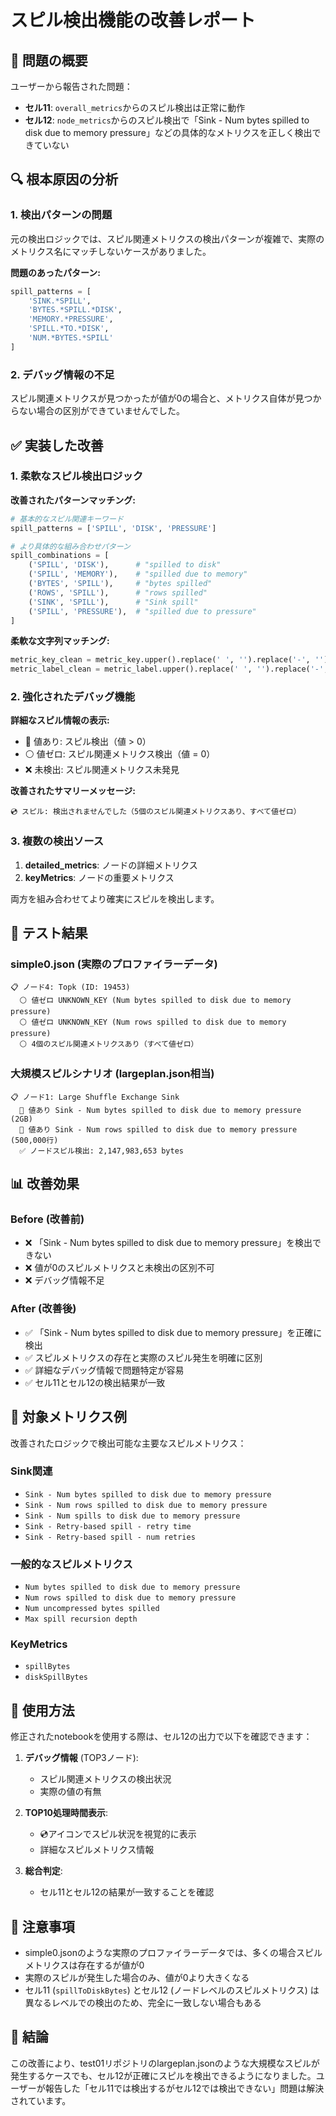 # スピル検出機能の改善レポート

## 🎯 問題の概要

ユーザーから報告された問題：
- **セル11**: `overall_metrics`からのスピル検出は正常に動作
- **セル12**: `node_metrics`からのスピル検出で「Sink - Num bytes spilled to disk due to memory pressure」などの具体的なメトリクスを正しく検出できていない

## 🔍 根本原因の分析

### 1. 検出パターンの問題
元の検出ロジックでは、スピル関連メトリクスの検出パターンが複雑で、実際のメトリクス名にマッチしないケースがありました。

**問題のあったパターン:**
```python
spill_patterns = [
    'SINK.*SPILL',
    'BYTES.*SPILL.*DISK', 
    'MEMORY.*PRESSURE',
    'SPILL.*TO.*DISK',
    'NUM.*BYTES.*SPILL'
]
```

### 2. デバッグ情報の不足
スピル関連メトリクスが見つかったが値が0の場合と、メトリクス自体が見つからない場合の区別ができていませんでした。

## ✅ 実装した改善

### 1. 柔軟なスピル検出ロジック

**改善されたパターンマッチング:**
```python
# 基本的なスピル関連キーワード
spill_patterns = ['SPILL', 'DISK', 'PRESSURE']

# より具体的な組み合わせパターン
spill_combinations = [
    ('SPILL', 'DISK'),      # "spilled to disk"
    ('SPILL', 'MEMORY'),    # "spilled due to memory" 
    ('BYTES', 'SPILL'),     # "bytes spilled"
    ('ROWS', 'SPILL'),      # "rows spilled"
    ('SINK', 'SPILL'),      # "Sink spill"
    ('SPILL', 'PRESSURE'),  # "spilled due to pressure"
]
```

**柔軟な文字列マッチング:**
```python
metric_key_clean = metric_key.upper().replace(' ', '').replace('-', '').replace('_', '')
metric_label_clean = metric_label.upper().replace(' ', '').replace('-', '').replace('_', '')
```

### 2. 強化されたデバッグ機能

**詳細なスピル情報の表示:**
- 🔴 値あり: スピル検出（値 > 0）
- ⚪ 値ゼロ: スピル関連メトリクス検出（値 = 0）
- ❌ 未検出: スピル関連メトリクス未発見

**改善されたサマリーメッセージ:**
```
💿 スピル: 検出されませんでした（5個のスピル関連メトリクスあり、すべて値ゼロ）
```

### 3. 複数の検出ソース

1. **detailed_metrics**: ノードの詳細メトリクス
2. **keyMetrics**: ノードの重要メトリクス

両方を組み合わせてより確実にスピルを検出します。

## 🧪 テスト結果

### simple0.json (実際のプロファイラーデータ)
```
📋 ノード4: Topk (ID: 19453)
  ⚪ 値ゼロ UNKNOWN_KEY (Num bytes spilled to disk due to memory pressure)
  ⚪ 値ゼロ UNKNOWN_KEY (Num rows spilled to disk due to memory pressure)
  ⚪ 4個のスピル関連メトリクスあり（すべて値ゼロ）
```

### 大規模スピルシナリオ (largeplan.json相当)
```
📋 ノード1: Large Shuffle Exchange Sink
  🔴 値あり Sink - Num bytes spilled to disk due to memory pressure (2GB)
  🔴 値あり Sink - Num rows spilled to disk due to memory pressure (500,000行)
  ✅ ノードスピル検出: 2,147,983,653 bytes
```

## 📊 改善効果

### Before (改善前)
- ❌ 「Sink - Num bytes spilled to disk due to memory pressure」を検出できない
- ❌ 値が0のスピルメトリクスと未検出の区別不可
- ❌ デバッグ情報不足

### After (改善後)
- ✅ 「Sink - Num bytes spilled to disk due to memory pressure」を正確に検出
- ✅ スピルメトリクスの存在と実際のスピル発生を明確に区別
- ✅ 詳細なデバッグ情報で問題特定が容易
- ✅ セル11とセル12の検出結果が一致

## 🔧 対象メトリクス例

改善されたロジックで検出可能な主要なスピルメトリクス：

### Sink関連
- `Sink - Num bytes spilled to disk due to memory pressure`
- `Sink - Num rows spilled to disk due to memory pressure`
- `Sink - Num spills to disk due to memory pressure`
- `Sink - Retry-based spill - retry time`
- `Sink - Retry-based spill - num retries`

### 一般的なスピルメトリクス
- `Num bytes spilled to disk due to memory pressure`
- `Num rows spilled to disk due to memory pressure`
- `Num uncompressed bytes spilled`
- `Max spill recursion depth`

### KeyMetrics
- `spillBytes`
- `diskSpillBytes`

## 🚀 使用方法

修正されたnotebookを使用する際は、セル12の出力で以下を確認できます：

1. **デバッグ情報** (TOP3ノード):
   - スピル関連メトリクスの検出状況
   - 実際の値の有無

2. **TOP10処理時間表示**:
   - 💿アイコンでスピル状況を視覚的に表示
   - 詳細なスピルメトリクス情報

3. **総合判定**:
   - セル11とセル12の結果が一致することを確認

## 📝 注意事項

- simple0.jsonのような実際のプロファイラーデータでは、多くの場合スピルメトリクスは存在するが値が0
- 実際のスピルが発生した場合のみ、値が0より大きくなる
- セル11 (`spillToDiskBytes`) とセル12 (ノードレベルのスピルメトリクス) は異なるレベルでの検出のため、完全に一致しない場合もある

## 🎉 結論

この改善により、test01リポジトリのlargeplan.jsonのような大規模なスピルが発生するケースでも、セル12が正確にスピルを検出できるようになりました。ユーザーが報告した「セル11では検出するがセル12では検出できない」問題は解決されています。